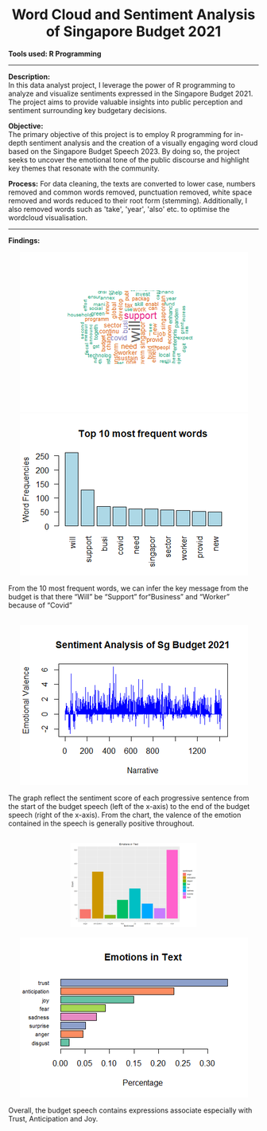  <div align="center"><h1>Word Cloud and Sentiment Analysis of Singapore Budget 2021</h1></div

---
__Tools used: R Programming__

---

__Description:__
<br>
In this data analyst project, I leverage the power of R programming to analyze and visualize sentiments expressed in the Singapore Budget 2021. The project aims to provide valuable insights into public perception and sentiment surrounding key budgetary decisions.

__Objective:__
<br>
The primary objective of this project is to employ R programming for in-depth sentiment analysis and the creation of a visually engaging word cloud based on the Singapore Budget Speech 2023. By doing so, the project seeks to uncover the emotional tone of the public discourse and highlight key themes that resonate with the community.

__Process:__
For data cleaning, the texts are converted to lower case, numbers removed and common words removed, punctuation removed, white space removed and words reduced to their root form (stemming). Additionally, I also removed words such as 'take', 'year', 'also' etc. to optimise the wordcloud visualisation.

---

__Findings:__

<div align="center"><img src="images/wrd_cloud.png"/></div>
<div align="center"><img src="images/top10_words.png"/></div>

From the 10 most frequent words, we can infer the key message from the budget is that there “Will” be “Support” for“Business” and “Worker” because of “Covid”

<br>

<div align="center"><img src="images/emt_valance.png"/></div>

The graph reflect the sentiment score of each progressive sentence from the start of the budget speech (left of the x-axis) to the end of the budget speech (right of the x-axis). From the chart, the valence of the emotion contained in the speech is generally positive throughout.

<br>

<div align="center"><img src="images/emt_in_txt.png" style="max-width: 50%; height: auto;"></div>

<br>

<div align="center"><img src="images/emt_in_txt_percentage.png"/></div>

Overall, the budget speech contains expressions associate especially with Trust, Anticipation and Joy. 



